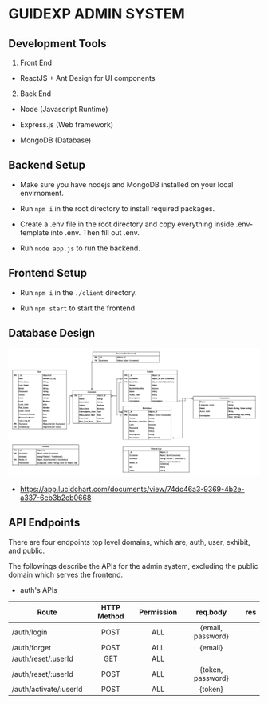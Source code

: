 # GUIDEXP ADMIN SYSTEM

## Development Tools

1. Front End

- ReactJS + Ant Design for UI components

2. Back End

- Node (Javascript Runtime)

- Express.js (Web framework)

- MongoDB (Database)

## Backend Setup

- Make sure you have nodejs and MongoDB installed on your local envirnoment.

- Run `npm i` in the root directory to install required packages.

- Create a .env file in the root directory and copy everything inside .env-template into .env. Then fill out .env.

- Run `node app.js` to run the backend.

## Frontend Setup

- Run `npm i` in the `./client` directory.

- Run `npm start` to start the frontend.

## Database Design

![](gxp-model.png)

- https://app.lucidchart.com/documents/view/74dc46a3-9369-4b2e-a337-6eb3b2eb0668

## API Endpoints

There are four endpoints top level domains, which are, auth, user, exhibit, and public. 

The followings describe the APIs for the admin system, excluding the public domain which serves the frontend. 

- auth's APIs

| Route                  | HTTP Method   |Permission     |req.body            |res            | 
| ---------------------  |:-------------:|:-------------:|:-----------------: |:-------------:|
| /auth/login            | POST          | ALL           | {email, password}  |               |
| /auth/forget           | POST          | ALL           | {email}            |               | 
| /auth/reset/:userId    | GET           | ALL           |                    |               |
| /auth/reset/:userId    | POST          | ALL           | {token, password}  |               | 
| /auth/activate/:userId | POST          | ALL           | {token}            |               | 
